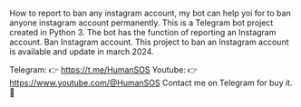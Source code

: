 How to report to ban any instagram account, my bot can help yoi for to ban anyone instagram account permanently. This is a Telegram bot project created in Python 3. The bot has the function of reporting an Instagram account. Ban Instagram account. This project to ban an Instagram account is available and update in march 2024.

Telegram: 👉 https://t.me/HumanSOS
Youtube: 👉 https://www.youtube.com/@HumanSOS
Contact me on Telegram for buy it. 🛒​
